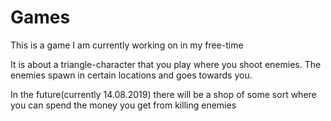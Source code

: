 # Games

This is a game I am currently working on in my free-time

It is about a triangle-character that you play where you shoot enemies.
The enemies spawn in certain locations and goes towards you.

In the future(currently 14.08.2019) there will be a shop of some sort where you can spend the money you get from killing enemies
